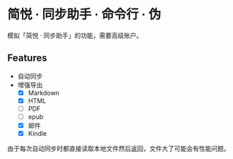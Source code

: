 # 简悦 · 同步助手 · 命令行 · 伪

模拟「简悦 · 同步助手」的功能，需要高级账户。

## Features

- 自动同步
- 增强导出
  - [x] Markdown
  - [x] HTML
  - [ ] PDF
  - [ ] epub
  - [x] 邮件
  - [x] Kindle

由于每次自动同步时都直接读取本地文件然后返回，文件大了可能会有性能问题。
